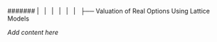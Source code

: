 ####### |   |   |   |   |   |   ├── Valuation of Real Options Using Lattice Models

*Add content here*